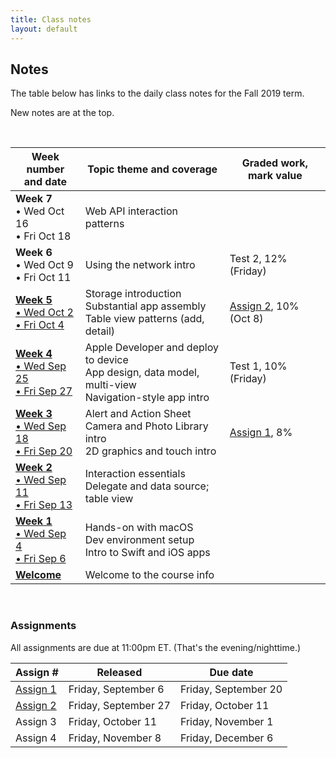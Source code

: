 ```yaml
---
title: Class notes
layout: default
---
```


## Notes

The table below has links to the daily class notes for the Fall 2019 term.  

New notes are at the top.

<br>

Week number<br>and date | Topic theme and coverage | Graded work, mark value
--- | --- | ---
**Week 7**<br>&bull; Wed Oct 16<br>&bull; Fri Oct 18 | Web API interaction patterns | | 
**Week 6**<br>&bull; Wed Oct 9<br>&bull; Fri Oct 11 | Using the network intro | Test 2, 12%<br>(Friday) | 
**[Week 5](week05)**<br>[&bull; Wed Oct 2<br>&bull; Fri Oct 4](week05) | Storage introduction<br>Substantial app assembly<br>Table view patterns (add, detail) | [Assign 2](/graded-work/assign2), 10%<br>(Oct 8) | 
**[Week 4](week04)**<br>[&bull; Wed Sep 25<br>&bull; Fri Sep 27](week04) | Apple Developer and deploy to device<br>App design, data model, multi-view<br>Navigation-style app intro | Test 1, 10%<br> (Friday) | 
**[Week 3](week03)**<br>[&bull; Wed Sep 18<br>&bull; Fri Sep 20](week03) | Alert and Action Sheet<br>Camera and Photo Library intro<br>2D graphics and touch intro | [Assign 1](/graded-work/assign1), 8%| 
**[Week 2](week02)**<br>[&bull; Wed Sep 11<br>&bull; Fri Sep 13](week02) | Interaction essentials<br>Delegate and data source; table view | |
**[Week 1](week01)**<br>[&bull; Wed Sep 4<br>&bull; Fri Sep 6](week01) | Hands-on with macOS<br>Dev environment setup<br>Intro to Swift and iOS apps | |
**[Welcome](/welcome)** | Welcome to the course info | | 

<br>

### Assignments

All assignments are due at 11:00pm ET. (That's the evening/nighttime.) 

Assign # | Released | Due date
--- | --- | ---
[Assign 1](/graded-work/assign1) | Friday, September 6 | Friday, September 20
[Assign 2](/graded-work/assign2) | Friday, September 27 | Friday, October 11
Assign 3 | Friday, October 11 | Friday, November 1
Assign 4 | Friday, November 8 | Friday, December 6 

<br>
